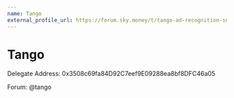 ```yaml
---
name: Tango
external_profile_url: https://forum.sky.money/t/tango-ad-recognition-submission/26310
---
```


# Tango
Delegate Address: 0x3508c69fa84D92C7eef9E09288ea8bf8DFC46a05

Forum: @tango
